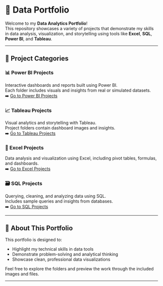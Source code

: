 # 💼 Data Portfolio

Welcome to my **Data Analytics Portfolio**!  
This repository showcases a variety of projects that demonstrate my skills in data analysis, visualization, and storytelling using tools like **Excel**, **SQL**, **Power BI**, and **Tableau**.

---

## 📁 Project Categories

### 📊 Power BI Projects
Interactive dashboards and reports built using Power BI.  
Each folder includes visuals and insights from real or simulated datasets.  
➡️ [Go to Power BI Projects](./PowerBI)

### 📈 Tableau Projects
Visual analytics and storytelling with Tableau.  
Project folders contain dashboard images and insights.  
➡️ [Go to Tableau Projects](./Tableau)

### 🧮 Excel Projects
Data analysis and visualization using Excel, including pivot tables, formulas, and dashboards.  
➡️ [Go to Excel Projects](./Excel)

### 🗃️ SQL Projects
Querying, cleaning, and analyzing data using SQL.  
Includes sample queries and insights from databases.  
➡️ [Go to SQL Projects](./SQL)

---

## 📌 About This Portfolio

This portfolio is designed to:
- Highlight my technical skills in data tools
- Demonstrate problem-solving and analytical thinking
- Showcase clean, professional data visualizations

Feel free to explore the folders and preview the work through the included images and files.

---

